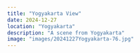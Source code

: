 ```yaml
---
title: "Yogyakarta View"
date: 2024-12-27
location: "Yogyakarta"
description: "A scene from Yogyakarta"
image: "images/20241227Yogyakarta-76.jpg"
---
```

